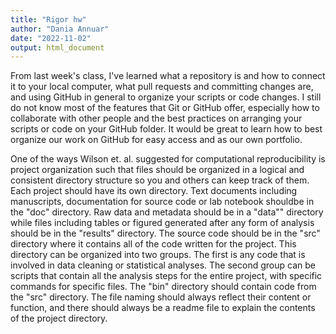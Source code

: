 ```yaml
---
title: "Rigor hw"
author: "Dania Annuar"
date: "2022-11-02"
output: html_document
---
```


From last week's class, I've learned what a repository is and how to connect it to your local computer, what pull requests and committing changes are, and using GitHub in general to organize your scripts or code changes. I still do not know most of the features that Git or GitHub offer, especially how to collaborate with other people and the best practices on arranging your scripts or code on your GitHub folder. It would be great to learn how to best organize our work on GitHub for easy access and as our own portfolio.  

One of the ways Wilson et. al. suggested for computational reproducibility is project organization such that files should be organized in a logical and consistent directory structure so you and others can keep track of them.  Each project should have its own directory.  Text documents including manuscripts, documentation for source code or lab notebook shouldbe in the "doc" directory. Raw data and metadata should be in a "data"" directory while files including tables or figured generated after any form of analysis should be in the "results" directory.  The source code should be in the "src" directory where it contains all of the code written for the project.  This directory can be organized into two groups. The first is any code that is involved in data cleaning or statistical analyses.  The second group can be scripts that contain all the analysis steps for the entire project, with specific commands for specific files.  The "bin" directory should contain code from the "src" directory.  The file naming should always reflect their content or function, and there should always be a readme file to explain the contents of the project directory. 